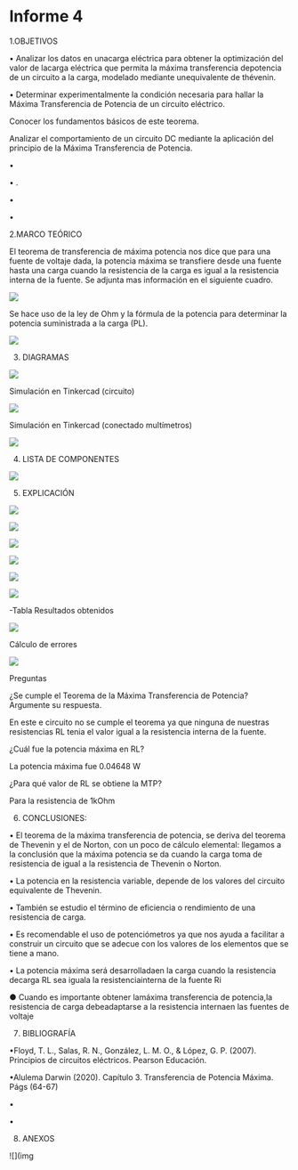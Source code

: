 # Informe 4

1.OBJETIVOS 

• Analizar los datos en unacarga eléctrica para obtener la optimización del valor de lacarga   eléctrica   que   permita   la   máxima   transferencia   depotencia de  un  circuito a  la carga, modelado  mediante unequivalente de thévenin.

•	Determinar experimentalmente la condición necesaria para hallar la Máxima Transferencia de Potencia de un circuito eléctrico.

Conocer los fundamentos básicos de este teorema.

Analizar el comportamiento de un circuito DC mediante la aplicación del principio de la Máxima Transferencia de Potencia.

• 

• .

•	

•	


2.MARCO TEÓRICO

El teorema de transferencia de máxima potencia nos dice que para una fuente de voltaje dada, la potencia máxima se transfiere desde una fuente hasta una carga cuando la resistencia de la carga es igual a la resistencia interna de la fuente. Se adjunta mas información en el siguiente cuadro.  

![](img/marco1.jpeg)

Se hace uso de la ley de Ohm y la fórmula de la potencia para determinar la potencia suministrada a la carga (PL).

![](img/marco2.jpg)

3. DIAGRAMAS

![](img/diagrama1.png)

Simulación en Tinkercad (circuito)

![](https://github.com/andressanttos/Informe-4/blob/main/img/diagrama1.1.png)

Simulación en Tinkercad (conectado multímetros)

![](https://github.com/andressanttos/Informe-4/blob/main/img/diagrama2.png)

4. LISTA DE COMPONENTES

![](img/material%20y%20equipo.png)

5. EXPLICACIÓN 

![](https://github.com/andressanttos/Informe-4/blob/main/img/diagrama1.png)

![](https://github.com/andressanttos/Informe-4/blob/main/img/expli1.png)

![](https://github.com/andressanttos/Informe-4/blob/main/img/expli2.png)

![](https://github.com/andressanttos/Informe-4/blob/main/img/expli3.png)

![](https://github.com/andressanttos/Informe-4/blob/main/img/expli4.png)

![](https://github.com/andressanttos/Informe-4/blob/main/img/expli5.png)

-Tabla Resultados obtenidos  

![](https://github.com/andressanttos/Informe-4/blob/main/img/tabla.png)

Cálculo de errores

![](https://github.com/andressanttos/Informe-4/blob/main/img/errores.png)

Preguntas

¿Se cumple el Teorema de la Máxima Transferencia de Potencia? Argumente su respuesta.

En este e circuito no se cumple el teorema ya  que ninguna de nuestras resistencias RL tenia el valor  igual a la resistencia  interna de la fuente.

¿Cuál fue la potencia máxima en RL?

La potencia máxima fue 0.04648 W

¿Para qué valor de RL se obtiene la MTP?

Para la resistencia de 1kOhm

6. CONCLUSIONES:

• El teorema de la máxima transferencia de potencia, se deriva del teorema de Thevenin y el de Norton, con un poco de cálculo elemental: llegamos a la conclusión que la máxima potencia se da cuando la carga toma de resistencia de igual a la resistencia de Thevenin o Norton.

• La potencia en la resistencia variable, depende de los valores del circuito equivalente de Thevenin.

• También se estudio el término de eficiencia o rendimiento de una resistencia de carga.

• Es recomendable el uso de potenciómetros ya que nos ayuda a facilitar a construir un circuito que se adecue con los valores de los elementos que se tiene a mano.

• La potencia máxima será desarrolladaen la carga cuando  la resistencia decarga   RL   sea   iguala   la   resistenciainterna de la fuente Ri

● Cuando   es   importante   obtener   lamáxima transferencia de potencia,la  resistencia  de   carga   debeadaptarse  a  la  resistencia  internaen las fuentes de voltaje

7. BIBLIOGRAFÍA

•Floyd, T. L., Salas, R. N., González, L. M. O., & López, G. P. (2007). Principios de circuitos eléctricos. Pearson Educación.

•Alulema Darwin (2020). Capítulo 3. Transferencia de Potencia Máxima. Págs (64-67) 

•

•

8. ANEXOS

![](img

